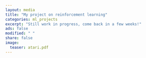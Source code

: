 ```yaml
---                                                                             
layout: media                                                                   
title: "My project on reinforcement learning"
categories: ml_projects                                                            
excerpt: "Still work in progress, come back in a few weeks!"
ads: false                                                                      
modified: " "                                                                   
share: false                                                                    
image:                                                                          
  teaser: atari.pdf
---
```

